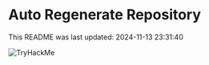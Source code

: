 # Auto Regenerate Repository

This README was last updated: 2024-11-13 23:31:40

 ![TryHackMe](https://tryhackme.com/badge/533634)